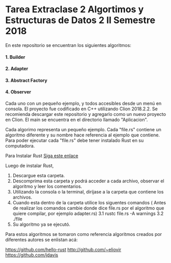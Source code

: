 # Tarea Extraclase 2 Algortimos y Estructuras de Datos 2 II Semestre 2018

En este repositorio se encuentran los siguientes algoritmos:
#### 1. Builder
#### 2. Adapter
#### 3. Abstract Factory
#### 4. Observer

Cada uno con un pequeño ejemplo, y todos accesibles desde un menú en consola. 
El proyecto fue codificado en C++ utilizando Clion 2018.2.2.
Se recomienda descargar este repositorio y agregarlo como un nuevo proyecto en Clion.
El main se encuentra en el directorio llamado "Aplicacion".  

Cada algorimo representa un pequeño ejemplo. 
Cada "file.rs" contiene un algoritmo diferente y su nombre hace referencia al ejemplo que contiene. 
Para poder ejecutar cada "file.rs" debe tener instalado Rust en su computadora. 

Para Instalar Rust [Siga este enlace](https://www.rust-lang.org/es-ES/install.html)

Luego de instalar Rust,
1. Descargue esta carpeta. 
3. Descomprima esta carpeta y podrá acceder a cada archivo, observar el algoritmo y leer los comentarios.
2. Utilizando la consola o la terminal, diríjase a la carpeta que contiene los archivos. 
3. Cuando esta dentro de la carpeta utilice los siguentes comandos ( Antes de realizar los comandos cambie donde dice file.rs por el algoritmo que quiere compilar, por ejemplo adapter.rs) 
  3.1  rustc file.rs -A warnings
  3.2  ./file
4. Su algoritmo ya se ejecutó. 



Para estos algoritmos se tomaron como referencia algoritmos creados por diferentes autores
se enlistan acá: 

https://github.com/hello-rust
http://github.com/~eliovir
https://github.com/jdavis


